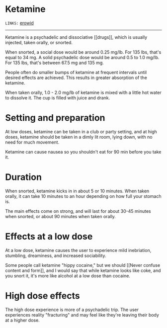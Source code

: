 # Ketamine
`LINKS:` [erowid](https://www.erowid.org/chemicals/ketamine/ketamine_faq.shtml)

---
Ketamine is a psychadelic and dissociative [[drugs]], which is usually injected, taken orally, or snorted. 

When snorted, a social dose would be around 0.25 mg/lb. For 135 lbs, that's equal to 34 mg. A solid psychadelic dose would be around 0.5 to 1.0 mg/lb. For 135 lbs, that's between 67.5 mg and 135 mg. 

People often do smaller bumps of ketamine at frequent intervals until desired effects are achieved. This results in greater absorption of the ketamine. 

When taken orally, 1.0 - 2.0 mg/lb of ketamine is mixed with a little hot water to dissolve it.  The cup is filled with juice and drank. 

# Setting and preparation 
At low doses, ketamine can be taken in a club or party setting, and at high doses, ketamine should be taken in a dimly lit room, lying down, with no need for much movement. 

Ketamine can cause nausea so you shouldn't eat for 90 min before you take it. 

# Duration
When snorted, ketamine kicks in in about 5 or 10 minutes. When taken orally, it can take 10 minutes to an hour depending on how full your stomach is. 

The main effects come on strong, and will last for about 30-45 minutes when snorted, or about 90 minutes when taken orally. 

 # Effects at a low dose
At a low dose, ketamine causes the user to experience mild inebriation, stumbling, dreaminess, and increased sociability. 

Some people call ketamine "hippy cocaine," but we should [[Never confuse content and form]], and I would say that while ketamine looks like coke, and you snort it, it's more like alcohol at a low dose than cocaine.

# High dose effects
The high dose experience is more of a psychadelic trip. The user experiences reality "fracturing" and may feel like they're leaving their body at a higher dose. 